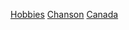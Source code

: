 [Hobbies](https://github.com/NicolasB567/BERTHET-Notation/blob/master/Hobbies.md)
[Chanson](https://github.com/NicolasB567/BERTHET-Notation/blob/master/Chanson.md)
[Canada](https://github.com/NicolasB567/BERTHET-Notation/blob/master/Pays/CANADA.md)
